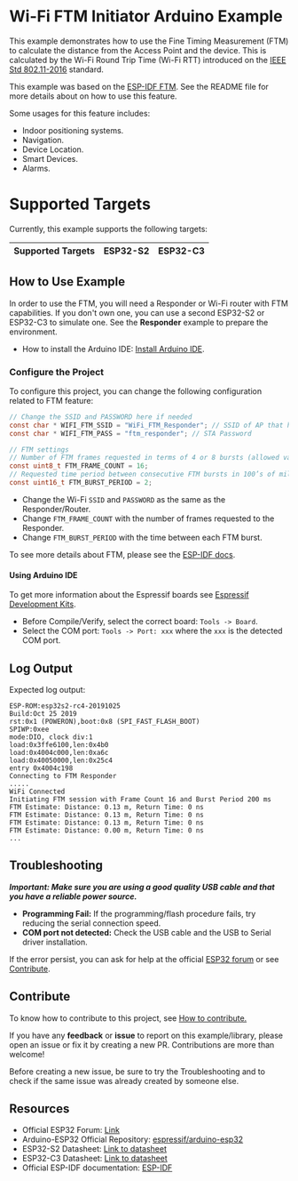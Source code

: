 # Wi-Fi FTM Initiator Arduino Example

This example demonstrates how to use the Fine Timing Measurement (FTM) to calculate the distance from the Access Point and the device. This is calculated by the Wi-Fi Round Trip Time (Wi-Fi RTT) introduced on the [IEEE Std 802.11-2016](https://en.wikipedia.org/wiki/IEEE_802.11mc) standard.

This example was based on the [ESP-IDF FTM](https://github.com/espressif/esp-idf/tree/master/examples/wifi/ftm). See the README file for more details about on how to use this feature.

Some usages for this feature includes:

* Indoor positioning systems.
* Navigation.
* Device Location.
* Smart Devices.
* Alarms.

# Supported Targets

Currently, this example supports the following targets:

| Supported Targets | ESP32-S2 | ESP32-C3 |
| ----------------- | -------- | -------- |

## How to Use Example

In order to use the FTM, you will need a Responder or Wi-Fi router with FTM capabilities. If you don't own one, you can use a second ESP32-S2 or ESP32-C3 to simulate one.
See the **Responder** example to prepare the environment.

* How to install the Arduino IDE: [Install Arduino IDE](https://github.com/espressif/arduino-esp32/tree/master/docs/arduino-ide).

### Configure the Project

To configure this project, you can change the following configuration related to FTM feature:

```c
// Change the SSID and PASSWORD here if needed
const char * WIFI_FTM_SSID = "WiFi_FTM_Responder"; // SSID of AP that has FTM Enabled
const char * WIFI_FTM_PASS = "ftm_responder"; // STA Password

// FTM settings
// Number of FTM frames requested in terms of 4 or 8 bursts (allowed values - 0 (No pref), 16, 24, 32, 64)
const uint8_t FTM_FRAME_COUNT = 16;
// Requested time period between consecutive FTM bursts in 100’s of milliseconds (allowed values - 0 (No pref) or 2-255)
const uint16_t FTM_BURST_PERIOD = 2;
```

* Change the Wi-Fi `SSID` and `PASSWORD` as the same as the Responder/Router.
* Change `FTM_FRAME_COUNT` with the number of frames requested to the Responder.
* Change `FTM_BURST_PERIOD` with the time between each FTM burst.

To see more details about FTM, please see the [ESP-IDF docs](https://docs.espressif.com/projects/esp-idf/en/latest/esp32s2/api-reference/network/esp_wifi.html).

#### Using Arduino IDE

To get more information about the Espressif boards see [Espressif Development Kits](https://www.espressif.com/en/products/devkits).

* Before Compile/Verify, select the correct board: `Tools -> Board`.
* Select the COM port: `Tools -> Port: xxx` where the `xxx` is the detected COM port.

## Log Output

Expected log output:

```
ESP-ROM:esp32s2-rc4-20191025
Build:Oct 25 2019
rst:0x1 (POWERON),boot:0x8 (SPI_FAST_FLASH_BOOT)
SPIWP:0xee
mode:DIO, clock div:1
load:0x3ffe6100,len:0x4b0
load:0x4004c000,len:0xa6c
load:0x40050000,len:0x25c4
entry 0x4004c198
Connecting to FTM Responder
.....
WiFi Connected
Initiating FTM session with Frame Count 16 and Burst Period 200 ms
FTM Estimate: Distance: 0.13 m, Return Time: 0 ns
FTM Estimate: Distance: 0.13 m, Return Time: 0 ns
FTM Estimate: Distance: 0.13 m, Return Time: 0 ns
FTM Estimate: Distance: 0.00 m, Return Time: 0 ns
...
```

## Troubleshooting

***Important: Make sure you are using a good quality USB cable and that you have a reliable power source.***

* **Programming Fail:** If the programming/flash procedure fails, try reducing the serial connection speed.
* **COM port not detected:** Check the USB cable and the USB to Serial driver installation.

If the error persist, you can ask for help at the official [ESP32 forum](https://esp32.com) or see [Contribute](#contribute).

## Contribute

To know how to contribute to this project, see [How to contribute.](https://github.com/espressif/arduino-esp32/blob/master/CONTRIBUTING.rst)

If you have any **feedback** or **issue** to report on this example/library, please open an issue or fix it by creating a new PR. Contributions are more than welcome!

Before creating a new issue, be sure to try the Troubleshooting and to check if the same issue was already created by someone else.

## Resources

* Official ESP32 Forum: [Link](https://esp32.com)
* Arduino-ESP32 Official Repository: [espressif/arduino-esp32](https://github.com/espressif/arduino-esp32)
* ESP32-S2 Datasheet: [Link to datasheet](https://www.espressif.com/sites/default/files/documentation/esp32-s2_datasheet_en.pdf)
* ESP32-C3 Datasheet: [Link to datasheet](https://www.espressif.com/sites/default/files/documentation/esp32-c3_datasheet_en.pdf)
* Official ESP-IDF documentation: [ESP-IDF](https://idf.espressif.com)
